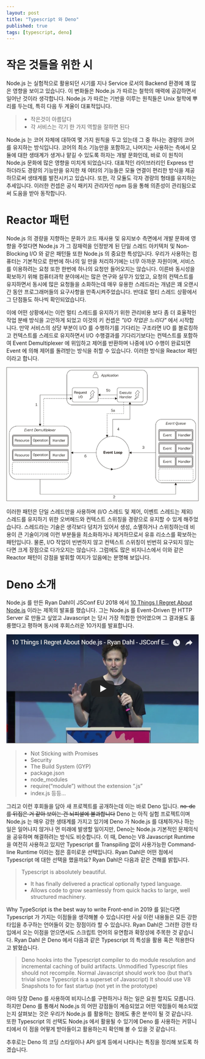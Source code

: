 ```yaml
---
layout: post
title: "Typescript 와 Deno"
published: true
tags: [typescript, deno]
---
```


# 작은 것들을 위한 시

Node.js 는 실험적으로 활용되던 시기를 지나 Service 로서의 Backend 환경에 꽤 많은 영향을 보이고 있습니다. 이 변화들은 Node.js 가 따르는 철학의 매력에 공감하면서 일어난 것이라 생각합니다. Node.js 가 따르는 기반을 이루는 원칙들은 Unix 철학에 뿌리를 두는데, 특히 다음 두 계율이 대표적입니다.

> - 작은것이 아름답다
> - 각 서비스는 각기 한 가지 역할을 잘하면 된다

Node.js 는 코어 자체에 대하여 몇 가지 원칙을 두고 있는데 그 중 하나는 경량의 코어를 유지하는 방식입니다. 코어의 최소 기능만을 포함하고, 나머지는 사용하는 측에서 모듈에 대한 생태계가 생겨나 맡길 수 있도록 하자는 개발 문화인데, 바로 이 원칙이 Node.js 문화에 많은 영향을 미치게 되었습니다. 대표적인 라이브러리인 Express 만 하더라도 경량의 기능만을 유지한 채 여타의 기능들은 모듈 연결이 편리한 방식을 제공하므로써 생태계를 발전시키고 있습니다. 또한, 각 모듈도 각자 경량의 형태를 유지하는 추세입니다. 이러한 컨셉은 공식 패키지 관리자인 npm 등을 통해 의존성이 관리됨으로써 도움을 받아 동작합니다.

<!-- more -->

# Reactor 패턴

Node.js 의 경량을 지향하는 문화가 코드 재사용 및 유지보수 측면에서 개발 문화에 영향을 주었다면 Node.js 가 그 잠재력을 인정받게 된 단일 스레드 아키텍처 및 Non-Blocking I/O 와 같은 패턴들 또한 Node.js 의 중요한 특성입니다. 우리가 사용하는 컴퓨터는 기본적으로 한번에 하나의 일 만을 처리하기에는 너무 아까운 자원이며, 서비스를 이용하려는 요청 또한 한번에 하나의 요청만 들어오지는 않습니다. 이른바 동시성을 확보하기 위해 컴퓨터과학 분야에서는 많은 연구와 실무가 있었고, 요청의 컨텍스트를 유지하면서 동시에 많은 요청들을 소화하는데 매우 유용한 스레드라는 개념은 꽤 오랜시간 동안 프로그래머들의 요구사항을 만족시켜주었습니다. 반대로 멀티 스레드 상황에서 그 단점들도 하나씩 확인되었습니다.

이에 어떤 상황에서는 이런 멀티 스레드를 유지하기 위한 관리비용 보다 좀 더 효율적인 작업 분배 방식을 고안하게 되었고 이것의 키 컨셉은 *"I/O 작업은 느리다"* 에서 시작합니다. 만약 서비스의 상당 부분이 I/O 를 수행하기를 기다리는 구조라면 I/O 를 블로킹하고 컨텍스트를 스레드로 유지하면서 I/O 수행결과를 기다리기보다는 컨텍스트를 포함하여 Event Demultiplexer 에 위임하고 제어를 반환하며 나중에 I/O 수행이 완료되면 Event 에 의해 제어를 돌려받는 방식을 취할 수 있습니다. 이러한 방식을 Reactor 패턴이라고 합니다.

![Reactor 패턴](/images/posts/7314OS_01_03.jpg)

이러한 패턴은 단일 스레드만을 사용하며 (I/O 스레드 및 제어, 이벤트 스레드는 제외) 스레드를 유지하기 위한 오버헤드와 컨텍스트 스위칭을 경량으로 유지할 수 있게 해주었습니다. 스레드라는 기술은 생각보다 덩치가 있어서 생성, 소멸하거나 스위칭하는데 비용이 큰 기술이기에 이런 부분들을 최소화하거나 제거하므로서 유휴 리소스를 확보하는 패턴입니다. 물론, I/O 작업이 빈번하지 않고 컨텍스트 스위칭이 빈번히 요구되지 않는다면 크게 장점으로 다가오지는 않습니다. 그럼에도 많은 비지니스에서 이와 같은 Reactor 패턴이 강점을 발휘할 여지가 있음에는 분명해 보입니다.

# Deno 소개

Node.js 를 만든 Ryan Dahl이 JSConf EU 2018 에서 [10 Things I Regret About Node.js](https://www.youtube.com/watch?v=M3BM9TB-8yA) 이라는 제목의 발표를 했습니다. 그는 Node.js 를 Event-Driven 한 HTTP Server 로 만들고 싶었고 Javascript 는 당시 가장 적합한 언어였으며 그 결과물도 훌륭했다고 평하며 동시에 후회스러운 10가지를 발표합니다.

![Ryan Dahl](/images/posts/캡처.png)

> - Not Sticking with Promises
> - Security
> - The Build System (GYP)
> - package.json
> - node_modules
> - require(“module”) without the extension “.js”
> - index.js 등등…

그리고 이런 후회들을 담아 새 프로젝트를 공개하는데 이는 바로 Deno 입니다. ~~no-de 를 뒤집은 거 같아 보이는 건 뇌피셜에 불과합니다~~ Deno 는 아직 실험 프로젝트이며 Node.js 는 매우 강한 생태계를 가지고 있기에 Deno 가 Node.js 를 대체하거나 하는 일은 일어나지 않거나 먼 미래에 발생할 일이지만, Deno는 Node.js 기본적인 문제의식을 공유하며 해결하려는 방식도 비슷합니다. 이 때, Deno는 V8 Javascript Runtime 을 여전히 사용하고 있지만 Typescript 를 Transpiling 없이 사용가능한 Command-line Runtime 이라는 점은 흥미로운 선택입니다. Ryan Dahl은 어떤 점에서 Typescript 에 대한 선택을 했을까요? Ryan Dahl은 다음과 같은 견해를 밝힙니다.

> Typescript is absolutely beautiful. 
> - It has finally delivered a practical optionally typed language.
> - Allows code to grow seamlessly from quick hacks to large, well structured machinery.

Why TypeScript is the best way to write Front-end in 2019 를 읽는다면 Typescript 가 가지는 이점들을 생각해볼 수 있습니다만 사실 이런 내용들은 모든 강한 타입을 추구하는 언어들이 갖는 장점이라 할 수 있습니다. Ryan Dahl은 그러한 강한 타입에서 오는 이점을 얻으면서도 스크립트 언어의 유연함과 확장성에 주목한 것 같습니다. Ryan Dahl 은 Deno 에서 다음과 같은 Typescript 의 특성을 활용 혹은 적용한다고 밝혔습니다.

> Deno hooks into the Typescript compiler to do module resolution and incremental caching of build artifacts.
Unmodified Typescript files should not recompile.
Normal Javascript should work too (but that’s trivial since Typescript is a superset of Javascript)
It should use V8 Snapshots to for fast startup (not yet in the prototype)

아마 당장 Deno 를 사용하여 비지니스를 구현하거나 하는 일은 요원 할지도 모릅니다. 하지만 Deno 를 통해서 Node.js 의 어떤 강점들이 계승되었고 어떤 약점들이 해소되었는지 살펴보는 것은 우리가 Node.js 를 활용하는 점에도 좋은 분석이 될 것 같습니다. 또한 Typescript 의 선택도 Node.js 에서 활용될 수 있기에 Deno 를 사용하는 커뮤니티에서 이 점을 어떻게 받아들이고 활용하는지 확인해 볼 수 있을 것 같습니다.

추후로는 Deno 의 코딩 스타일이나 API 설계 등에서 나타나는 특징을 정리해 보도록 하겠습니다.